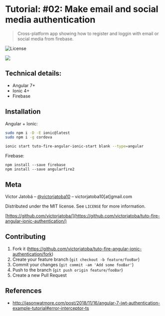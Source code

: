 
# Tutorial: #02: Make email and social media authentication
> Cross-platform app showing how to register and loggin with email or social media from firebase.

![License](http://img.shields.io/:license-mit-blue.svg?style=flat-square)


![](header.png)

## Technical details:
* Angular 7+
* Ionic 4+
* Firebase

## Installation

Angular + Ionic:

```sh
sudo npm i -D -E ionic@latest
sudo npm i -g cordova

ionic start tuto-fire-angular-ionic-start blank --type=angular
```

Firebase:
```
npm install --save firebase
npm install --save angularfire2
```

## Meta

Victor Jatobá – [@victorjatoba10](https://twitter.com/victorjatoba10) – victorjatoba10[at]gmail.com

Distributed under the MIT license. See ``LICENSE`` for more information.

[https://github.com/victorjatoba/](https://github.com/victorjatoba/tuto-fire-angular-ionic-authentication/)

## Contributing

1. Fork it (<https://github.com/victorjatoba/tuto-fire-angular-ionic-authentication/fork>)
2. Create your feature branch (`git checkout -b feature/fooBar`)
3. Commit your changes (`git commit -am 'Add some fooBar'`)
4. Push to the branch (`git push origin feature/fooBar`)
5. Create a new Pull Request

## References

- http://jasonwatmore.com/post/2018/11/16/angular-7-jwt-authentication-example-tutorial#error-interceptor-ts
